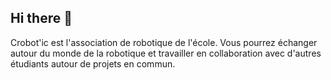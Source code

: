## Hi there 👋

Crobot'ic est l'association de robotique de l'école.
Vous pourrez échanger autour du monde de la robotique et travailler en collaboration avec d'autres étudiants autour de projets en commun.
